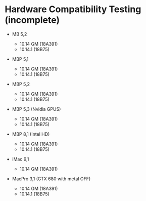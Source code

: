 # Hardware Compatibility Testing (incomplete)

- MB 5,2
  - 10.14 GM (18A391)
  - 10.14.1 (18B75)

- MBP 5,1
  - 10.14 GM (18A391)
  - 10.14.1 (18B75)

- MBP 5,2
  - 10.14 GM (18A391)
  - 10.14.1 (18B75)

- MBP 5,3 (Nvidia GPUS)
  - 10.14 GM (18A391)
  - 10.14.1 (18B75)

- MBP 8,1 (Intel HD)
  - 10.14 GM (18A391)
  - 10.14.1 (18B75)

- iMac 9,1
  - 10.14 GM (18A391)

- MacPro 3,1 (GTX 680 with metal OFF)
  - 10.14 GM (18A391)
  - 10.14.1 (18B75)
